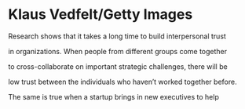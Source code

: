 # Klaus Vedfelt/Getty Images

Research shows that it takes a long time to build interpersonal trust

in organizations. When people from different groups come together

to cross-collaborate on important strategic challenges, there will be

low trust between the individuals who haven’t worked together before.

The same is true when a startup brings in new executives to help